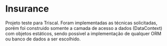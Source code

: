# Insurance
 
Projeto teste para Triscal.
Foram implementadas as técnicas solicitadas, porém foi construido somente a camada de acesso a dados (DataContext) com objetos estáticos, sendo possivel a implementação de qualquer ORM ou banco de dados a ser escolhido. 
